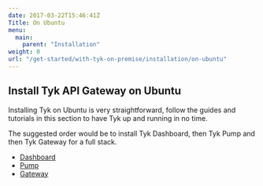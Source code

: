 ```yaml
---
date: 2017-03-22T15:46:41Z
Title: On Ubuntu
menu:
  main:
    parent: "Installation"
weight: 0
url: "/get-started/with-tyk-on-premise/installation/on-ubuntu"
---
```


## Install Tyk API Gateway on Ubuntu

Installing Tyk on Ubuntu is very straightforward, follow the guides and tutorials in this section to have Tyk up and running in no time.

The suggested order would be to install Tyk Dashboard, then Tyk Pump and then Tyk Gateway for a full stack.

* [Dashboard][2]
* [Pump][1]
* [Gateway][3]

[1]: /docs/get-started/with-tyk-on-premise/installation/on-ubuntu/analytics-pump
[2]: /docs/get-started/with-tyk-on-premise/installation/on-ubuntu/dashboard
[3]: /docs/get-started/with-tyk-on-premise/installation/on-ubuntu/gateway/